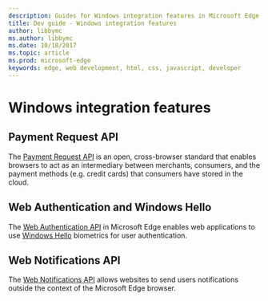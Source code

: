 ```yaml
---
description: Guides for Windows integration features in Microsoft Edge.
title: Dev guide - Windows integration features
author: libbymc
ms.author: libbymc
ms.date: 10/18/2017
ms.topic: article
ms.prod: microsoft-edge
keywords: edge, web development, html, css, javascript, developer
---
```


# Windows integration features

## Payment Request API
The [Payment Request API](./windows-integration/Payment-Request-API.md) is an open, cross-browser standard that enables browsers to act as an intermediary between merchants, consumers, and the payment methods (e.g. credit cards) that consumers have stored in the cloud.

## Web Authentication and Windows Hello
The [Web Authentication API](./windows-integration/web-authentication.md) in Microsoft Edge enables web applications to use [Windows Hello](http://go.microsoft.com/fwlink/p/?LinkID=624961) biometrics for user authentication.

## Web Notifications API
The [Web Notifications API](./windows-integration/web-Notifications-API.md) allows websites to send users notifications outside the context of the Microsoft Edge browser.
